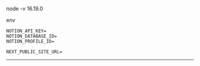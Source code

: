 node -v 16.19.0

env

```
NOTION_API_KEY=
NOTION_DATABASE_ID=
NOTION_PROFILE_ID=

NEXT_PUBLIC_SITE_URL=

```

---
